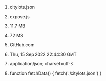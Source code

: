 1. citylots.json
2. expose.js
3. 11.7 MB
4. 72 MS

6. GitHub.com
7. Thu, 15 Sep 2022 22:44:30 GMT
8. application/json; charset=utf-8
9. function fetchData() {
    fetch('./citylots.json')
    }
   
